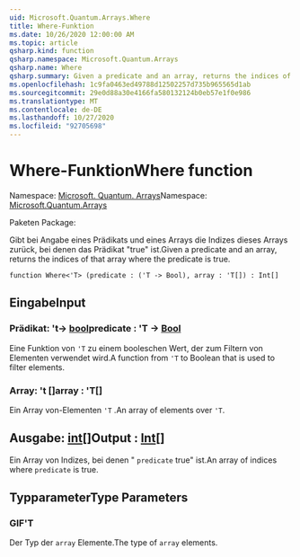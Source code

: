 ```yaml
---
uid: Microsoft.Quantum.Arrays.Where
title: Where-Funktion
ms.date: 10/26/2020 12:00:00 AM
ms.topic: article
qsharp.kind: function
qsharp.namespace: Microsoft.Quantum.Arrays
qsharp.name: Where
qsharp.summary: Given a predicate and an array, returns the indices of that array where the predicate is true.
ms.openlocfilehash: 1c9fa0463ed49788d12502257d735b965565d1ab
ms.sourcegitcommit: 29e0d88a30e4166fa580132124b0eb57e1f0e986
ms.translationtype: MT
ms.contentlocale: de-DE
ms.lasthandoff: 10/27/2020
ms.locfileid: "92705698"
---
```

# <a name="where-function"></a><span data-ttu-id="0ae1d-102">Where-Funktion</span><span class="sxs-lookup"><span data-stu-id="0ae1d-102">Where function</span></span>

<span data-ttu-id="0ae1d-103">Namespace: [Microsoft. Quantum. Arrays](xref:Microsoft.Quantum.Arrays)</span><span class="sxs-lookup"><span data-stu-id="0ae1d-103">Namespace: [Microsoft.Quantum.Arrays](xref:Microsoft.Quantum.Arrays)</span></span>

<span data-ttu-id="0ae1d-104">Paketen [](https://nuget.org/packages/)</span><span class="sxs-lookup"><span data-stu-id="0ae1d-104">Package: [](https://nuget.org/packages/)</span></span>


<span data-ttu-id="0ae1d-105">Gibt bei Angabe eines Prädikats und eines Arrays die Indizes dieses Arrays zurück, bei denen das Prädikat "true" ist.</span><span class="sxs-lookup"><span data-stu-id="0ae1d-105">Given a predicate and an array, returns the indices of that array where the predicate is true.</span></span>

```qsharp
function Where<'T> (predicate : ('T -> Bool), array : 'T[]) : Int[]
```


## <a name="input"></a><span data-ttu-id="0ae1d-106">Eingabe</span><span class="sxs-lookup"><span data-stu-id="0ae1d-106">Input</span></span>

### <a name="predicate--t---bool"></a><span data-ttu-id="0ae1d-107">Prädikat: 't-> [bool](xref:microsoft.quantum.lang-ref.bool)</span><span class="sxs-lookup"><span data-stu-id="0ae1d-107">predicate : 'T -> [Bool](xref:microsoft.quantum.lang-ref.bool)</span></span>

<span data-ttu-id="0ae1d-108">Eine Funktion von `'T` zu einem booleschen Wert, der zum Filtern von Elementen verwendet wird.</span><span class="sxs-lookup"><span data-stu-id="0ae1d-108">A function from `'T` to Boolean that is used to filter elements.</span></span>


### <a name="array--t"></a><span data-ttu-id="0ae1d-109">Array: 't []</span><span class="sxs-lookup"><span data-stu-id="0ae1d-109">array : 'T[]</span></span>

<span data-ttu-id="0ae1d-110">Ein Array von-Elementen `'T` .</span><span class="sxs-lookup"><span data-stu-id="0ae1d-110">An array of elements over `'T`.</span></span>



## <a name="output--int"></a><span data-ttu-id="0ae1d-111">Ausgabe: [int](xref:microsoft.quantum.lang-ref.int)[]</span><span class="sxs-lookup"><span data-stu-id="0ae1d-111">Output : [Int](xref:microsoft.quantum.lang-ref.int)[]</span></span>

<span data-ttu-id="0ae1d-112">Ein Array von Indizes, bei denen " `predicate` true" ist.</span><span class="sxs-lookup"><span data-stu-id="0ae1d-112">An array of indices where `predicate` is true.</span></span>

## <a name="type-parameters"></a><span data-ttu-id="0ae1d-113">Typparameter</span><span class="sxs-lookup"><span data-stu-id="0ae1d-113">Type Parameters</span></span>

### <a name="t"></a><span data-ttu-id="0ae1d-114">GIF</span><span class="sxs-lookup"><span data-stu-id="0ae1d-114">'T</span></span>

<span data-ttu-id="0ae1d-115">Der Typ der `array` Elemente.</span><span class="sxs-lookup"><span data-stu-id="0ae1d-115">The type of `array` elements.</span></span>